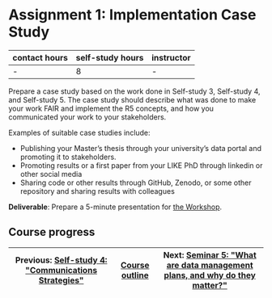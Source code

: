 # Assignment 1: Implementation Case Study

| contact hours | self-study hours | instructor |
|---|---|---|
| - | 8 | - |

Prepare a case study based on the work done in Self-study 3, Self-study 4, and Self-study 5. The case study should describe what was done to make your work FAIR and implement the R5 concepts, and how you communicated your work to your stakeholders.

Examples of suitable case studies include:
- Publishing your Master’s thesis through your university’s data portal and promoting it to stakeholders.
- Promoting results or a first paper from your LIKE PhD through linkedin or other social media
- Sharing code or other results through GitHub, Zenodo, or some other repository and sharing results with colleagues

__Deliverable__: Prepare a 5-minute presentation for [the Workshop](../12_workshop1/readme.md).

## Course progress
| Previous: [Self-study 4: "Communications Strategies"](../08_selfstudy4/readme.md) | [Course outline](../readme.md#course-outline) | Next: [Seminar 5: "What are data management plans, and why do they matter?"](../10_seminar5/readme.md) |
|---|---|---|
